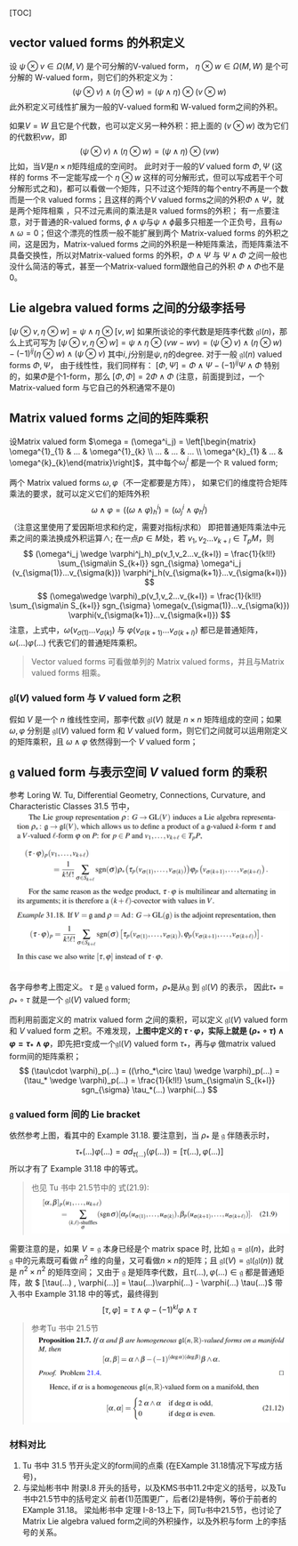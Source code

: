 [TOC]


## vector valued forms 的外积定义

设 $\psi\otimes v \in \Omega(M, V)$ 是个可分解的V-valued form， $\eta \otimes w \in \Omega(M, W)$ 是个可分解的 W-valued form，则它们的外积定义为： 
$$(\psi\otimes v) \wedge (\eta \otimes w) = (\psi\wedge \eta)\otimes(v\otimes w)$$
此外积定义可线性扩展为一般的V-valued form和 W-valued form之间的外积。

如果$V=W$ 且它是个代数，也可以定义另一种外积：把上面的 $(v\otimes w)$ 改为它们的代数积$vw$，即
$$(\psi\otimes v) \wedge (\eta \otimes w) = (\psi\wedge \eta)\otimes(vw)$$
比如，当$V$是$n\times n$矩阵组成的空间时。
此时对于一般的$V$ valued form $\Phi, \Psi$ (这样的 forms 不一定能写成一个 $\eta \otimes w$ 这样的可分解形式，但可以写成若干个可分解形式之和)，都可以看做一个矩阵，只不过这个矩阵的每个entry不再是一个数而是一个$\mathbb R$ valued forms；且这样的两个$V$ valued forms之间的外积$\Phi \wedge \Psi$，就是两个矩阵相乘 ，只不过元素间的乘法是$\mathbb R$ valued forms的外积；
有一点要注意，对于普通的R-valued forms, $\phi\wedge \psi$与$\psi\wedge \phi$最多只相差一个正负号，且有$\omega\wedge \omega=0$；但这个漂亮的性质一般不能扩展到两个 Matrix-valued forms 的外积之间，这是因为，Matrix-valued forms 之间的外积是一种矩阵乘法，而矩阵乘法不具备交换性，所以对Matrix-valued forms 的外积，$\Phi \wedge \Psi$ 与 $\Psi \wedge \Phi$ 之间一般也没什么简洁的等式，甚至一个Matrix-valued form跟他自己的外积 $\Phi \wedge \Phi$也不是0。


## Lie algebra valued forms 之间的分级李括号

$[\psi\otimes v, \eta \otimes w]=\psi\wedge \eta\otimes [v,w]$
如果所谈论的李代数是矩阵李代数 $\mathfrak {gl}(n)$，那么上式可写为
$[\psi\otimes v, \eta \otimes w]=\psi\wedge \eta\otimes (vw-wv) = (\psi\otimes v) \wedge (\eta \otimes w) - (-1)^{ij}(\eta \otimes w) \wedge (\psi\otimes v)$
其中$i,j$分别是$\psi,\eta$的degree.
对于一般 $\mathfrak {gl}(n)$ valued forms $\Phi, \Psi$， 由于线性性，我们同样有：
$[\Phi, \Psi]=\Phi \wedge \Psi - (-1)^{ij}\Psi \wedge \Phi$
特别的，如果$\Phi$是个1-form，那么
$[\Phi, \Phi]=2\Phi \wedge \Phi$ (注意，前面提到过，一个 Matrix-valued form 与它自己的外积通常不是0)



## Matrix valued forms 之间的矩阵乘积

设Matrix valued form $\omega = (\omega^i_j) = \left[\begin{matrix} \omega^{1}_{1} & ... & \omega^{1}_{k} \\ ... & ... & ... \\ \omega^{k}_{1} & ... & \omega^{k}_{k}\end{matrix}\right]$，其中每个$\omega^i_j$ 都是一个 $\mathbb R$ valued form;

两个 Matrix valued forms $\omega,\varphi$（不一定都要是方阵）， 如果它们的维度符合矩阵乘法的要求，就可以定义它们的矩阵外积
$$\omega\wedge \varphi = ((\omega\wedge \varphi)^i_h) = (\omega^i_j \wedge  \varphi^j_h)$$
 （注意这里使用了爱因斯坦求和约定，需要对指标$j$求和）
即把普通矩阵乘法中元素之间的乘法换成外积运算$\wedge$;
在一点$p\in M$处，若 $v_1,v_2...v_{k+l}\in T_pM$，则
$$  (\omega^i_j \wedge  \varphi^j_h)_p(v_1,v_2...v_{k+l}) = \frac{1}{k!l!} \sum_{\sigma\in S_{k+l}} sgn_{\sigma} \omega^i_j (v_{\sigma(1)}...v_{\sigma(k)}) \varphi^j_h(v_{\sigma(k+1)}...v_{\sigma(k+l)}) $$
$$  (\omega\wedge \varphi)_p(v_1,v_2...v_{k+l}) = \frac{1}{k!l!} \sum_{\sigma\in S_{k+l}} sgn_{\sigma} \omega(v_{\sigma(1)}...v_{\sigma(k)}) \varphi(v_{\sigma(k+1)}...v_{\sigma(k+l)}) $$
注意，上式中，$\omega(v_{\sigma(1)}...v_{\sigma(k)})$ 与 $\varphi(v_{\sigma(k+1)}...v_{\sigma(k+l)})$ 都已是普通矩阵，$\omega(...)\varphi(...)$ 代表它们的普通矩阵乘积。

> Vector valued forms 可看做单列的 Matrix valued forms，并且与Matrix valued forms 相乘。

### $\mathfrak{gl}(V)$ valued form 与  $V$ valued form 之积

假如 $V$ 是一个 $n$ 维线性空间，那李代数 $\mathfrak{gl}(V)$ 就是 $n\times n$ 矩阵组成的空间；如果 $\omega,\varphi$ 分别是 $\mathfrak{gl}(V)$ valued form 和  $V$ valued form，则它们之间就可以运用刚定义的矩阵乘积，且 $\omega\wedge \varphi$ 依然得到一个 $V$ valued form；


## $\mathfrak{g}$ valued form 与表示空间 $V$ valued form 的乘积

参考
Loring W. Tu, Differential Geometry, Connections, Curvature, and Characteristic Classes
31.5 节中，
![](https://github.com/NewThinker-Jeffrey/Figures/raw/main/figures/f79f965fa940c037bb044a959aadda64.png)

各字母参考上图定义。
$\tau$ 是 $\mathfrak g$ valued form，$\rho_*$是从$\mathfrak g$ 到 $\mathfrak {gl}(V)$ 的表示， 因此$\tau_*=\rho_*\circ \tau$ 就是一个 $\mathfrak {gl}(V)$ valued form;

而利用前面定义的 matrix valued form 之间的乘积，可以定义 $\mathfrak{gl}(V)$ valued form 和  $V$ valued form 之积。不难发现，**上图中定义的 $\tau\cdot \varphi$，实际上就是 $(\rho_*\circ \tau) \wedge \varphi=\tau_* \wedge \varphi$**，即先把$\tau$变成一个$\mathfrak {gl}(V)$ valued form $\tau_*$，再与$\varphi$ 做matrix valued form间的矩阵乘积；
$$
(\tau\cdot \varphi)_p(...) = ((\rho_*\circ \tau) \wedge \varphi)_p(...) = (\tau_* \wedge \varphi)_p(...) = \frac{1}{k!l!} \sum_{\sigma\in S_{k+l}} sgn_{\sigma} \tau_*(...) \varphi(...)
$$

### $\mathfrak{g}$ valued form 间的 Lie bracket

依然参考上图，看其中的 Example 31.18. 
要注意到，当 $\rho_*$ 是 $\mathfrak g$  伴随表示时，
$$\tau_*(...) \varphi(...) = ad_{\tau(...)}(\varphi(...)) =  [\tau(...) , \varphi(...)]$$
所以才有了 Example 31.18 中的等式。

> 也见 Tu 书中 21.5节中的 式(21.9):
> ![](https://github.com/NewThinker-Jeffrey/Figures/raw/main/figures/c1e0f7f3c13ec7ab07a20ce9a7ca5bf7.png)



需要注意的是，如果 $V=\mathfrak g$  本身已经是个 matrix space 时, 比如 $\mathfrak g=\mathfrak {gl}(n)$，此时 $\mathfrak g$ 中的元素既可看做 $n^2$ 维的向量，又可看做$n\times n$的矩阵；且 $\mathfrak {gl}(V)=\mathfrak {gl}(\mathfrak {gl}(n))$ 就是 $n^2\times n^2$ 的矩阵空间；
又由于 $\mathfrak g$ 是矩阵李代数，且$\tau(...) , \varphi(...)\in \mathfrak g$ 都是普通矩阵，故
$ [\tau(...) , \varphi(...)] = \tau(...)\varphi(...) - \varphi(...) \tau(...)$
带入书中 Example 31.18 中的等式，最终得到
$$[\tau, \varphi] = \tau \wedge \varphi - (-1) ^{kl} \varphi\wedge \tau$$

> 参考Tu 书中 21.5节
![](https://github.com/NewThinker-Jeffrey/Figures/raw/main/figures/87929a3b2441b665ba4aefff9a78221c.png)

### 材料对比

1. Tu 书中 31.5 节开头定义的form间的点乘 (在EXample 31.18情况下写成方括号)，
2. 与梁灿彬书中 附录I.8 开头的括号，以及KMS书中11.2中定义的括号，以及Tu书中21.5节中的括号定义
前者(1)范围更广，后者(2)是特例，等价于前者的EXample 31.18。
梁灿彬书中 定理 I-8-13上下，同Tu书中21.5节，也讨论了 Matrix Lie algebra valued form之间的外积操作，以及外积与form 上的李括号的关系。

